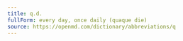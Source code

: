 ```yaml
---
title: q.d.
fullForm: every day, once daily (quaque die)
source: https://openmd.com/dictionary/abbreviations/q
---
```


